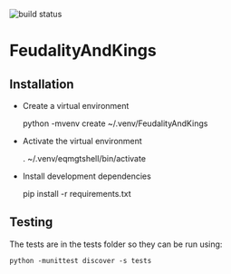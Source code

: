 ![build status](https://travis-ci.org/NarmerTheLion/FeudalityAndKings.svg?branch=master)

# FeudalityAndKings

Installation
------------
- Create a virtual environment

    python -mvenv create ~/.venv/FeudalityAndKings

- Activate the virtual environment


    . ~/.venv/eqmgtshell/bin/activate

- Install development dependencies

    pip install -r requirements.txt

Testing
------
The tests are in the tests folder so they can be run using:

    python -munittest discover -s tests